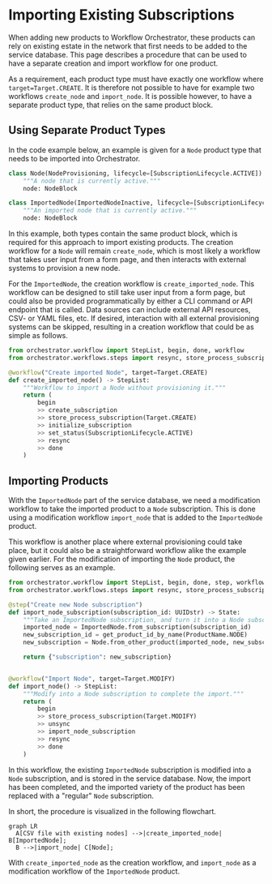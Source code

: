 # Importing Existing Subscriptions
When adding new products to Workflow Orchestrator, these products can rely on existing estate in the network that first
needs to be added to the service database. This page describes a procedure that can be used to have a separate creation
and import workflow for one product.

As a requirement, each product type must have exactly one workflow where `target=Target.CREATE`. It is therefore not
possible to have for example two workflows `create_node` and `import_node`. It is possible however, to have a separate
product type, that relies on the same product block.

## Using Separate Product Types
In the code example below, an example is given for a `Node` product type that needs to be imported into Orchestrator.

```python
class Node(NodeProvisioning, lifecycle=[SubscriptionLifecycle.ACTIVE]):
    """A node that is currently active."""
    node: NodeBlock

class ImportedNode(ImportedNodeInactive, lifecycle=[SubscriptionLifecycle.ACTIVE]):
    """An imported node that is currently active."""
    node: NodeBlock
```

In this example, both types contain the same product block, which is required for this approach to import existing
products. The creation workflow for a `Node` will remain `create_node`, which is most likely a workflow that takes user
input from a form page, and then interacts with external systems to provision a new node.

For the `ImportedNode`, the creation workflow is `create_imported_node`. This workflow can be designed to still take
user input from a form page, but could also be provided programmatically by either a CLI command or API endpoint that is
called. Data sources can include external API resources, CSV- or YAML files, etc. If desired, interaction with all
external provisioning systems can be skipped, resulting in a creation workflow that could be as simple as follows.

```python
from orchestrator.workflow import StepList, begin, done, workflow
from orchestrator.workflows.steps import resync, store_process_subscription

@workflow("Create imported Node", target=Target.CREATE)
def create_imported_node() -> StepList:
    """Workflow to import a Node without provisioning it."""
    return (
        begin
        >> create_subscription
        >> store_process_subscription(Target.CREATE)
        >> initialize_subscription
        >> set_status(SubscriptionLifecycle.ACTIVE)
        >> resync
        >> done
    )
```

## Importing Products
With the `ImportedNode` part of the service database, we need a modification workflow to take the imported product to a
`Node` subscription. This is done using a modification workflow `import_node` that is added to the `ImportedNode`
product.

This workflow is another place where external provisioning could take place, but it could also be a
straightforward workflow alike the example given earlier. For the modification of importing the `Node` product, the
following serves as an example.

```python
from orchestrator.workflow import StepList, begin, done, step, workflow
from orchestrator.workflows.steps import resync, store_process_subscription, unsync

@step("Create new Node subscription")
def import_node_subscription(subscription_id: UUIDstr) -> State:
    """Take an ImportedNode subscription, and turn it into a Node subscription."""
    imported_node = ImportedNode.from_subscription(subscription_id)
    new_subscription_id = get_product_id_by_name(ProductName.NODE)
    new_subscription = Node.from_other_product(imported_node, new_subscription_id)

    return {"subscription": new_subscription}


@workflow("Import Node", target=Target.MODIFY)
def import_node() -> StepList:
    """Modify into a Node subscription to complete the import."""
    return (
        begin
        >> store_process_subscription(Target.MODIFY)
        >> unsync
        >> import_node_subscription
        >> resync
        >> done
    )
```

In this workflow, the existing `ImportedNode` subscription is modified into a `Node` subscription, and is stored in the
service database. Now, the import has been completed, and the imported variety of the product has been replaced with a
"regular" `Node` subscription.

In short, the procedure is visualized in the following flowchart.

``` mermaid
graph LR
  A[CSV file with existing nodes] -->|create_imported_node| B[ImportedNode];
  B -->|import_node| C[Node];
```

With `create_imported_node` as the creation workflow, and `import_node` as a modification workflow of the `ImportedNode`
product.

